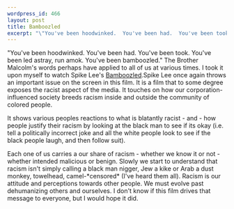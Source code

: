 ```yaml
--- 
wordpress_id: 466
layout: post
title: Bamboozled
excerpt: "\"You've been hoodwinked.  You've been had.  You've been took.  You've been led astray, run amok.  You've been bamboozled.\"  The Brother Malcolm's words perhaps have applied to all of us at various times.  I took it upon myself to watch Spike Lee's <a href=\"http://www.bamboozledmovie.com/\">Bamboozled</a>."
---
```

"You've been hoodwinked.  You've been had.  You've been took.  You've been led astray, run amok.  You've been bamboozled."  The Brother Malcolm's words perhaps have applied to all of us at various times.  I took it upon myself to watch Spike Lee's <a href="http://www.bamboozledmovie.com/">Bamboozled</a>.<!--more-->Spike Lee once again throws an important issue on the screen in this film.  It is a film that to some degree exposes the racist aspect of the media.  It touches on how our corporation-influenced society breeds racism inside and outside the community of colored people.<p>It shows various peoples reactions to what is blatantly racist - and - how people justify their racism by looking at the black man to see if its okay (i.e. tell a politically incorrect joke and all the white people look to see if the black people laugh, and then follow suit).</p><p>Each one of us carries a our share of racism - whether we know it or not - whether intended malicious or benign.  Slowly we start to understand that racism isn't simply calling a black man nigger, Jew a kike or Arab a dust monkey, towelhead, camel-*censored* (I've heard them all).  Racism is our attitude and perceptions towards other people.  We must evolve past dehumanizing others and ourselves.  I don't know if this film drives that message to everyone, but I would hope it did.</p>
